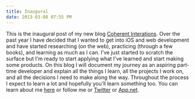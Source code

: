 ```yaml
---
title: Inaugural
date: 2013-03-08 07:55 PM
---
```


This is the inaugural post of my new blog [Coherent Interations](/).  Over the past year I have decided that I wanted to get into iOS and web development and have started researching (on the web), practicing (through a few books), and learning as much as I can.  I've just started to scratch the surface but I'm ready to start applying what I've learned and start making some products.  On this blog I will document my journey as an aspiring part-time developer and explain all the things I learn, all the projects I work on, and all the decisions I need to make along the way.  Throughout the process I expect to learn a lot and hopefully you'll learn something too.  You can learn about me [here](/about) or follow me or [Twitter](https://twitter.com/jdbroadb) or [App.net](https://alpha.app.net/jbro).